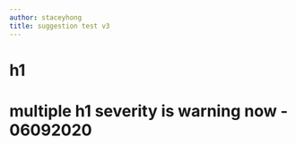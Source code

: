 ```yaml
---
author: staceyhong
title: suggestion test v3
---
```


# h1 
# multiple h1 severity is warning now - 06092020
